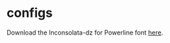 # configs
Download the Inconsolata-dz for Powerline font [here](https://github.com/powerline/fonts).
